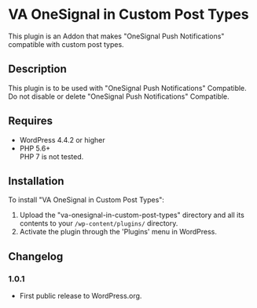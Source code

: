 VA OneSignal in Custom Post Types
==============================

This plugin is an Addon that makes "OneSignal Push Notifications" compatible with custom post types.

## Description

This plugin is to be used with "OneSignal Push Notifications" Compatible. Do not disable or delete "OneSignal Push Notifications" Compatible.

## Requires
* WordPress 4.4.2 or higher
* PHP 5.6+  
PHP 7 is not tested.

## Installation

To install "VA OneSignal in Custom Post Types":

1. Upload the "va-onesignal-in-custom-post-types" directory and all its contents to your `/wp-content/plugins/` directory.
2. Activate the plugin through the 'Plugins' menu in WordPress.

## Changelog

### 1.0.1
* First public release to WordPress.org.
